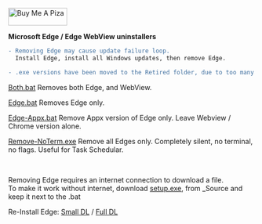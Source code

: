 <a href="https://www.buymeacoffee.com/wic8pmtmys" target="_blank"><img src="https://cdn.buymeacoffee.com/buttons/v2/default-blue.png" alt="Buy Me A Piza" height="36" width="120"></a>


**Microsoft Edge / Edge WebView uninstallers**
```diff
- Removing Edge may cause update failure loop. 
  Install Edge, install all Windows updates, then remove Edge. 

- .exe versions have been moved to the Retired folder, due to too many complaints of false positives  
```

[Both.bat](https://github.com/ShadowWhisperer/Remove-MS-Edge/blob/main/Bath.bat?raw=true) Removes both Edge, and WebView.

[Edge.bat](https://github.com/ShadowWhisperer/Remove-MS-Edge/blob/main/Edge.bat?raw=true) Removes Edge only.

[Edge-Appx.bat](https://github.com/ShadowWhisperer/Remove-MS-Edge/blob/main/Edge-Appx.bat?raw=true) Remove Appx version of Edge only. Leave Webview / Chrome version alone.  

[Remove-NoTerm.exe](https://github.com/ShadowWhisperer/Remove-MS-Edge/blob/main/Remove-NoTerm.exe?raw=true) Remove all Edges only. Completely silent, no terminal, no flags. Useful for Task Schedular.  

<br>

Removing Edge requires an internet connection to download a file.  
To make it work without internet, download [setup.exe](https://github.com/ShadowWhisperer/Remove-MS-Edge/blob/main/_Source/setup.exe?raw=true), from _Source and keep it next to the .bat

Re-Install Edge: [Small DL](https://www.microsoft.com/en-us/edge/download?form=MA13FJ)  /  [Full DL](https://www.microsoft.com/en-us/edge/business/download?form=MA13FJ)  

